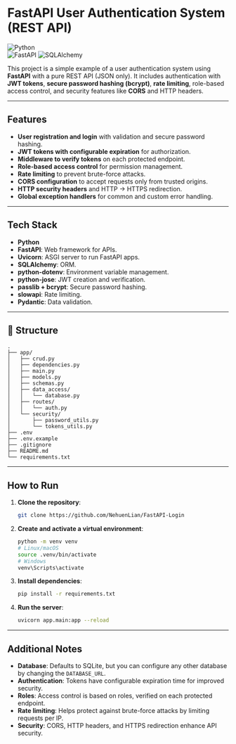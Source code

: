 # FastAPI User Authentication System (REST API)

![Python](https://img.shields.io/badge/python-3.9+-blue.svg)  
![FastAPI](https://img.shields.io/badge/fastapi-0.116.1-brightgreen.svg)
![SQLAlchemy](https://img.shields.io/badge/sqlalchemy-2.0-blue.svg)

This project is a simple example of a user authentication system using **FastAPI** with a pure REST API (JSON only). It includes authentication with **JWT tokens**, **secure password hashing (bcrypt)**, **rate limiting**, role-based access control, and security features like **CORS** and HTTP headers.

---

## Features

* **User registration and login** with validation and secure password hashing.
* **JWT tokens with configurable expiration** for authorization.
* **Middleware to verify tokens** on each protected endpoint.
* **Role-based access control** for permission management.
* **Rate limiting** to prevent brute-force attacks.
* **CORS configuration** to accept requests only from trusted origins.
* **HTTP security headers** and HTTP → HTTPS redirection.
* **Global exception handlers** for common and custom error handling.

---

## Tech Stack

* **Python**
* **FastAPI**: Web framework for APIs.
* **Uvicorn**: ASGI server to run FastAPI apps.
* **SQLAlchemy**: ORM.
* **python-dotenv**: Environment variable management.
* **python-jose**: JWT creation and verification.
* **passlib + bcrypt**: Secure password hashing.
* **slowapi**: Rate limiting.
* **Pydantic**: Data validation.

---

## 📂 Structure

```
.
├── app/
│   ├── crud.py
│   ├── dependencies.py
│   ├── main.py
│   ├── models.py
│   ├── schemas.py
│   ├── data_access/
│   │   └── database.py
│   ├── routes/
│   │   └── auth.py
│   └── security/
│       ├── password_utils.py
│       └── tokens_utils.py
├── .env
├── .env.example
├── .gitignore
├── README.md
└── requirements.txt
```

---

## How to Run

1.  **Clone the repository**:
    ```bash
    git clone https://github.com/NehuenLian/FastAPI-Login
    ```

2.  **Create and activate a virtual environment**:
    ```bash
    python -m venv venv
    # Linux/macOS
    source .venv/bin/activate
    # Windows
    venv\Scripts\activate
    ```

3.  **Install dependencies**:
    ```bash
    pip install -r requirements.txt
    ```

4.  **Run the server**:
    ```bash
    uvicorn app.main:app --reload
    ```
---

## Additional Notes

* **Database**: Defaults to SQLite, but you can configure any other database by changing the `DATABASE_URL`.
* **Authentication**: Tokens have configurable expiration time for improved security.
* **Roles**: Access control is based on roles, verified on each protected endpoint.
* **Rate limiting**: Helps protect against brute-force attacks by limiting requests per IP.
* **Security**: CORS, HTTP headers, and HTTPS redirection enhance API security.
